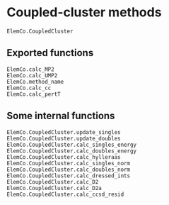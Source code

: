 # Coupled-cluster methods

```@docs
ElemCo.CoupledCluster
```

## Exported functions
  
```@docs
ElemCo.calc_MP2
ElemCo.calc_UMP2
ElemCo.method_name
ElemCo.calc_cc
ElemCo.calc_pertT
```

## Some internal functions
```@docs
ElemCo.CoupledCluster.update_singles
ElemCo.CoupledCluster.update_doubles
ElemCo.CoupledCluster.calc_singles_energy
ElemCo.CoupledCluster.calc_doubles_energy
ElemCo.CoupledCluster.calc_hylleraas
ElemCo.CoupledCluster.calc_singles_norm
ElemCo.CoupledCluster.calc_doubles_norm
ElemCo.CoupledCluster.calc_dressed_ints
ElemCo.CoupledCluster.calc_D2
ElemCo.CoupledCluster.calc_D2a
ElemCo.CoupledCluster.calc_ccsd_resid
```
